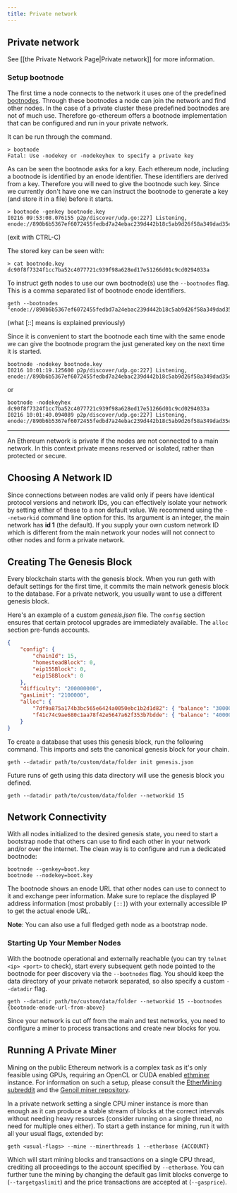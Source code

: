 ```yaml
---
title: Private network
---
```


## Private network

<!-- TODO: Bring in -->

See \[[the Private Network Page|Private network]] for more information.

<!-- TODO -->

### Setup bootnode

The first time a node connects to the network it uses one of the predefined [bootnodes](https://github.com/ethereum/go-ethereum/blob/master/params/bootnodes.go). Through these bootnodes a node can join the network and find other nodes. In the case of a private cluster these predefined bootnodes are not of much use. Therefore go-ethereum offers a bootnode implementation that can be configured and run in your private network.

It can be run through the command.

    > bootnode
    Fatal: Use -nodekey or -nodekeyhex to specify a private key

As can be seen the bootnode asks for a key. Each ethereum node, including a bootnode is identified by an enode identifier. These identifiers are derived from a key. Therefore you will need to give the bootnode such key. Since we currently don't have one we can instruct the bootnode to generate a key (and store it in a file) before it starts.

    > bootnode -genkey bootnode.key
    I0216 09:53:08.076155 p2p/discover/udp.go:227] Listening, enode://890b6b5367ef6072455fedbd7a24ebac239d442b18c5ab9d26f58a349dad35ee5783a0dd543e4f454fed22db9772efe28a3ed6f21e75674ef6203e47803da682@[::]:30301

(exit with CTRL-C)

The stored key can be seen with:

    > cat bootnode.key
    dc90f8f7324f1cc7ba52c4077721c939f98a628ed17e51266d01c9cd0294033a

To instruct geth nodes to use our own bootnode(s) use the `--bootnodes` flag. This is a comma separated list of bootnode enode identifiers.

    geth --bootnodes "enode://890b6b5367ef6072455fedbd7a24ebac239d442b18c5ab9d26f58a349dad35ee5783a0dd543e4f454fed22db9772efe28a3ed6f21e75674ef6203e47803da682@[::]:30301"

(what [::] means is explained previously)

Since it is convenient to start the bootnode each time with the same enode we can give the bootnode program the just generated key on the next time it is started.

    bootnode -nodekey bootnode.key
    I0216 10:01:19.125600 p2p/discover/udp.go:227] Listening, enode://890b6b5367ef6072455fedbd7a24ebac239d442b18c5ab9d26f58a349dad35ee5783a0dd543e4f454fed22db9772efe28a3ed6f21e75674ef6203e47803da682@[::]:30301

or

    bootnode -nodekeyhex dc90f8f7324f1cc7ba52c4077721c939f98a628ed17e51266d01c9cd0294033a
    I0216 10:01:40.094089 p2p/discover/udp.go:227] Listening, enode://890b6b5367ef6072455fedbd7a24ebac239d442b18c5ab9d26f58a349dad35ee5783a0dd543e4f454fed22db9772efe28a3ed6f21e75674ef6203e47803da682@[::]:30301

* * *

An Ethereum network is private if the nodes are not connected to a main
network. In this context private means reserved or isolated, rather than
protected or secure.

## Choosing A Network ID

Since connections between nodes are valid only if peers have identical protocol versions
and network IDs, you can effectively isolate your network by setting either of these to a
non default value. We recommend using the `--networkid` command line option for this. Its
argument is an integer, the main network has **id 1** (the default). If you supply your own
custom network ID which is different from the main network your nodes will not connect to
other nodes and form a private network.

## Creating The Genesis Block

Every blockchain starts with the genesis block. When you run geth with default settings
for the first time, it commits the main network genesis block to the database. For a private
network, you usually want to use a different genesis block.

Here's an example of a custom _genesis.json_ file. The `config` section ensures that certain
protocol upgrades are immediately available. The `alloc` section pre-funds accounts.

```json
{
    "config": {
        "chainId": 15,
        "homesteadBlock": 0,
        "eip155Block": 0,
        "eip158Block": 0
    },
    "difficulty": "200000000",
    "gasLimit": "2100000",
    "alloc": {
        "7df9a875a174b3bc565e6424a0050ebc1b2d1d82": { "balance": "300000" },
        "f41c74c9ae680c1aa78f42e5647a62f353b7bdde": { "balance": "400000" }
    }
}
```

To create a database that uses this genesis block, run the following command. This imports and sets the canonical genesis block for your chain.

```shell
geth --datadir path/to/custom/data/folder init genesis.json
```

Future runs of geth using this data directory will use the genesis block you defined.

```text
geth --datadir path/to/custom/data/folder --networkid 15
```

## Network Connectivity

With all nodes initialized to the desired genesis state, you need
to start a bootstrap node that others can use to find each other in your network and/or
over the internet. The clean way is to configure and run a dedicated bootnode:

```shell
bootnode --genkey=boot.key
bootnode --nodekey=boot.key
```

The bootnode shows an enode URL that other nodes can use to connect
to it and exchange peer information. Make sure to replace the displayed IP address
information (most probably `[::]`) with your externally accessible IP to get the actual
enode URL.

<!-- TODO: Then why bother? -->

**Note**: You can also use a full fledged geth node as a bootstrap node.

### Starting Up Your Member Nodes

With the bootnode operational and externally reachable (you can try `telnet <ip> <port>`
to check), start every subsequent geth node pointed to the bootnode
for peer discovery via the `--bootnodes` flag. You should keep
the data directory of your private network separated, so also specify a custom
`--datadir` flag.

```text
geth --datadir path/to/custom/data/folder --networkid 15 --bootnodes {bootnode-enode-url-from-above}
```

Since your network is cut off from the main and test networks, you need to configure a miner to process transactions and create new blocks for you.

## Running A Private Miner

Mining on the public Ethereum network is a complex task as it's only feasible using GPUs,
requiring an OpenCL or CUDA enabled [ethminer](https://github.com/ethereum-mining/ethminer) instance. For information on such a setup,
please consult the [EtherMining subreddit](https://www.reddit.com/r/EtherMining/) and the [Genoil miner repository](https://github.com/Genoil).

In a private network setting a single CPU miner instance is more than enough as it can produce a stable stream of blocks at the correct intervals
without needing heavy resources (consider running on a single thread, no need for multiple
ones either). To start a geth instance for mining, run it with all your usual flags,
extended by:

```shell
geth <usual-flags> --mine --minerthreads 1 --etherbase {ACCOUNT}
```

Which will start mining blocks and transactions on a single CPU thread, crediting all
proceedings to the account specified by `--etherbase`. You can further tune the mining by
changing the default gas limit blocks converge to (`--targetgaslimit`) and the price
transactions are accepted at (`--gasprice`).
